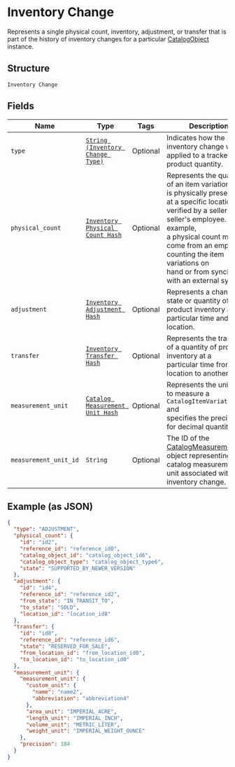
# Inventory Change

Represents a single physical count, inventory, adjustment, or transfer
that is part of the history of inventory changes for a particular
[CatalogObject](../../doc/models/catalog-object.md) instance.

## Structure

`Inventory Change`

## Fields

| Name | Type | Tags | Description |
|  --- | --- | --- | --- |
| `type` | [`String (Inventory Change Type)`](../../doc/models/inventory-change-type.md) | Optional | Indicates how the inventory change was applied to a tracked product quantity. |
| `physical_count` | [`Inventory Physical Count Hash`](../../doc/models/inventory-physical-count.md) | Optional | Represents the quantity of an item variation that is physically present<br>at a specific location, verified by a seller or a seller's employee. For example,<br>a physical count might come from an employee counting the item variations on<br>hand or from syncing with an external system. |
| `adjustment` | [`Inventory Adjustment Hash`](../../doc/models/inventory-adjustment.md) | Optional | Represents a change in state or quantity of product inventory at a<br>particular time and location. |
| `transfer` | [`Inventory Transfer Hash`](../../doc/models/inventory-transfer.md) | Optional | Represents the transfer of a quantity of product inventory at a<br>particular time from one location to another. |
| `measurement_unit` | [`Catalog Measurement Unit Hash`](../../doc/models/catalog-measurement-unit.md) | Optional | Represents the unit used to measure a `CatalogItemVariation` and<br>specifies the precision for decimal quantities. |
| `measurement_unit_id` | `String` | Optional | The ID of the [CatalogMeasurementUnit](entity:CatalogMeasurementUnit) object representing the catalog measurement unit associated with the inventory change. |

## Example (as JSON)

```json
{
  "type": "ADJUSTMENT",
  "physical_count": {
    "id": "id2",
    "reference_id": "reference_id0",
    "catalog_object_id": "catalog_object_id6",
    "catalog_object_type": "catalog_object_type6",
    "state": "SUPPORTED_BY_NEWER_VERSION"
  },
  "adjustment": {
    "id": "id4",
    "reference_id": "reference_id2",
    "from_state": "IN_TRANSIT_TO",
    "to_state": "SOLD",
    "location_id": "location_id8"
  },
  "transfer": {
    "id": "id8",
    "reference_id": "reference_id6",
    "state": "RESERVED_FOR_SALE",
    "from_location_id": "from_location_id0",
    "to_location_id": "to_location_id0"
  },
  "measurement_unit": {
    "measurement_unit": {
      "custom_unit": {
        "name": "name2",
        "abbreviation": "abbreviation4"
      },
      "area_unit": "IMPERIAL_ACRE",
      "length_unit": "IMPERIAL_INCH",
      "volume_unit": "METRIC_LITER",
      "weight_unit": "IMPERIAL_WEIGHT_OUNCE"
    },
    "precision": 184
  }
}
```

